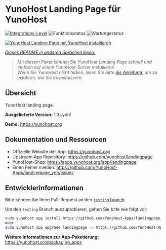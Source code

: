 <!--
N.B.: Diese README wurde automatisch von <https://github.com/YunoHost/apps/tree/master/tools/readme_generator> generiert.
Sie darf NICHT von Hand bearbeitet werden.
-->

# YunoHost Landing Page für YunoHost

[![Integrations-Level](https://apps.yunohost.org/badge/integration/landingpage)](https://ci-apps.yunohost.org/ci/apps/landingpage/)
![Funktionsstatus](https://apps.yunohost.org/badge/state/landingpage)
![Wartungsstatus](https://apps.yunohost.org/badge/maintained/landingpage)

[![YunoHost Landing Page mit YunoHost installieren](https://install-app.yunohost.org/install-with-yunohost.svg)](https://install-app.yunohost.org/?app=landingpage)

*[Dieses README in anderen Sprachen lesen.](./ALL_README.md)*

> *Mit diesem Paket können Sie YunoHost Landing Page schnell und einfach auf einem YunoHost-Server installieren.*  
> *Wenn Sie YunoHost nicht haben, lesen Sie bitte [die Anleitung](https://yunohost.org/install), um zu erfahren, wie Sie es installieren.*

## Übersicht

YunoHost landing page.

**Ausgelieferte Version:** 1.3~ynh1

**Demo:** <https://yunohost.org>
## Dokumentation und Ressourcen

- Offizielle Website der App: <https://yunohost.org>
- Upstream App Repository: <https://github.com/yunohost/landingpage>
- YunoHost-Shop: <https://apps.yunohost.org/app/landingpage>
- Einen Fehler melden: <https://github.com/YunoHost-Apps/landingpage_ynh/issues>

## Entwicklerinformationen

Bitte senden Sie Ihren Pull-Request an den [`testing` branch](https://github.com/YunoHost-Apps/landingpage_ynh/tree/testing).

Um den `testing` Branch auszuprobieren, gehen Sie bitte wie folgt vor:

```bash
sudo yunohost app install https://github.com/YunoHost-Apps/landingpage_ynh/tree/testing --debug
oder
sudo yunohost app upgrade landingpage -u https://github.com/YunoHost-Apps/landingpage_ynh/tree/testing --debug
```

**Weitere Informationen zur App-Paketierung:** <https://yunohost.org/packaging_apps>
